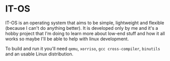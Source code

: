 # IT-OS
IT-OS is an operating system that aims to be simple, lightweight and flexible (because I can't do anything better). It is developed only by me and it's a hobby project that I'm doing to learn more about low-end stuff and how it all works so maybe I'll be able to help with linux development.

To build and run it you'll need `qemu`, `xorriso`, `gcc cross-compiler`, `binutils` and an usable Linux distribution.
